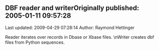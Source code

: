 ## DBF reader and writerOriginally published: 2005-01-11 09:57:28 
Last updated: 2009-04-29 07:28:14 
Author: Raymond Hettinger 
 
Reader iterates over records in Dbase or Xbase files.\nWriter creates dbf files from Python sequences.
